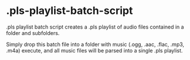 # .pls-playlist-batch-script
.pls playlist batch script creates a .pls playlist of audio files contained in a folder and subfolders.

Simply drop this batch file into a folder with music (.ogg, .aac, .flac, .mp3, .m4a) execute, and all music files will be parsed into a single .pls playlist.
